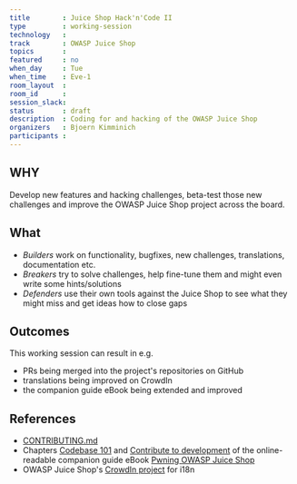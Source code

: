 ```yaml
---
title        : Juice Shop Hack'n'Code II
type         : working-session
technology   :
track        : OWASP Juice Shop
topics       :
featured     : no
when_day     : Tue
when_time    : Eve-1
room_layout  :
room_id      :
session_slack:
status       : draft
description  : Coding for and hacking of the OWASP Juice Shop
organizers   : Bjoern Kimminich
participants :
---
```


## WHY

Develop new features and hacking challenges, beta-test those new challenges and improve the OWASP
Juice Shop project across the board.

## What

* _Builders_ work on functionality, bugfixes, new challenges, translations, documentation etc.
* _Breakers_ try to solve challenges, help fine-tune them and might even write some hints/solutions
* _Defenders_ use their own tools against the Juice Shop to see what they might miss and get ideas how to close gaps

## Outcomes

This working session can result in e.g.
* PRs being merged into the project's repositories on GitHub
* translations being improved on CrowdIn
* the companion guide eBook being extended and improved

## References

* [CONTRIBUTING.md](https://github.com/bkimminich/juice-shop/blob/master/CONTRIBUTING.md)
* Chapters
  [Codebase 101](https://bkimminich.gitbooks.io/pwning-owasp-juice-shop/content/part3/codebase.html)
  and
  [Contribute to development](https://bkimminich.gitbooks.io/pwning-owasp-juice-shop/content/part3/contribution.html)
  of the online-readable companion guide eBook
  [Pwning OWASP Juice Shop](https://bkimminich.gitbooks.io/pwning-owasp-juice-shop/content/)
* OWASP Juice Shop's [CrowdIn project](https://crowdin.com/project/owasp-juice-shop) for i18n

